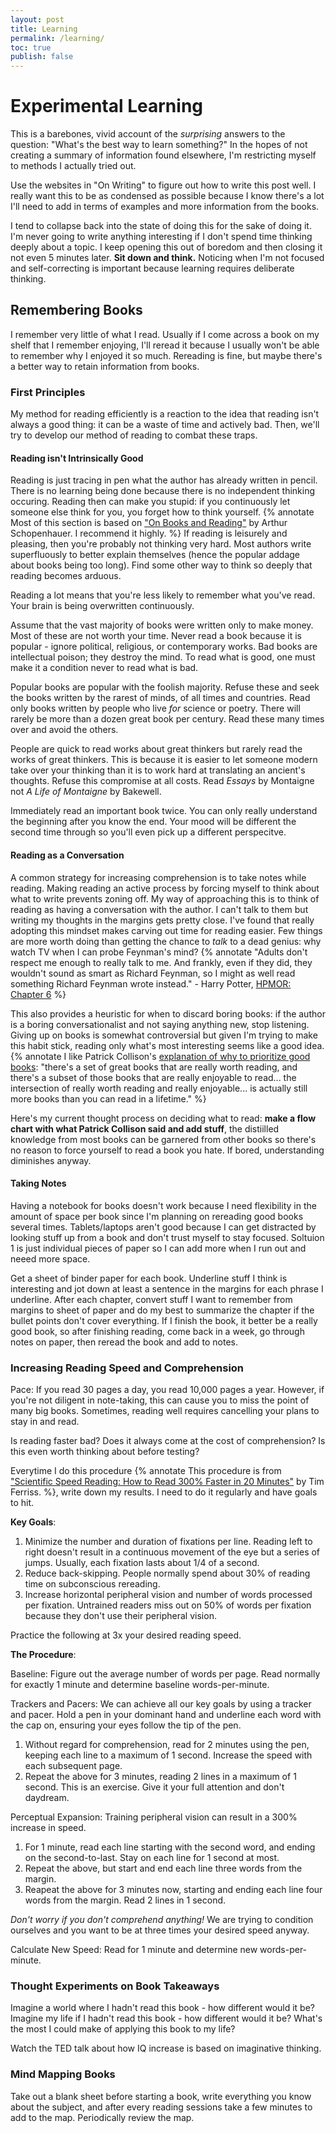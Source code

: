 ```yaml
---
layout: post 
title: Learning
permalink: /learning/
toc: true
publish: false
--- 
```


<!-- 
Eventual Layout: 

## Spaced Repetition 
### Understanding First // MN Understanding Math since Anki is just memorizing not learning
### Optimizing for Anki 
### Anki Setup 

## Pushing Physicality 
### Where and When 
### Exercise 
### Meditation 

## Hacks 

## Compartmentalizing Classes with Anki 

## Mnemonic Media for Learning Quantum Computing 
### Textbooks and Main Curriculum 
### QC Papers // My own fermatslibrary.com/margins 

## Remembering Books 
### First Principles 
#### Reading as a Conversation 
#### Taking Notes 
#### Reading isn't Intrinsically Good 
### Increasing Reading Speed and Comprehension 
### Thought Experiments on Book Takeaways 
### Mind Mapping Books 

## Thinking in Technologies // APIs/Vim/Lisp/React/QC APIs/other technologies. Learn to think in them - if they really are powerful, I'll start to think in them - both Paul Graham and McLuhan say this. 
-->

# Experimental Learning

This is a barebones, vivid account of the *surprising* answers to the question: "What's the best way to learn something?" In the hopes of not creating a summary of information found elsewhere, I'm restricting myself to methods I actually tried out. 

Use the websites in "On Writing" to figure out how to write this post well. I really want this to be as condensed as possible because I know there's a lot I'll need to add in terms of examples and more information from the books. 

I tend to collapse back into the state of doing this for the sake of doing it. I'm never going to write anything interesting if I don't spend time thinking deeply about a topic. I keep opening this out of boredom and then closing it not even 5 minutes later. **Sit down and think.** Noticing when I'm not focused and self-correcting is important because learning requires deliberate thinking. 

## Remembering Books 

I remember very little of what I read. Usually if I come across a book on my shelf that I remember enjoying, I'll reread it because I usually won't be able to remember why I enjoyed it so much. Rereading is fine, but maybe there's a better way to retain information from books. 

### First Principles 

My method for reading efficiently is a reaction to the idea that reading isn't always a good thing: it can be a waste of time and actively bad. Then, we'll try to develop our method of reading to combat these traps. 

#### Reading isn't Intrinsically Good 

Reading is just tracing in pen what the author has already written in pencil. There is no learning being done because there is no independent thinking occuring. Reading then can make you stupid: if you continuously let someone else think for you, you forget how to think yourself. {% annotate Most of this section is based on ["On Books and Reading"](https://en.wikisource.org/wiki/On_Books_and_Reading) by Arthur Schopenhauer. I recommend it highly. %} If reading is leisurely and pleasing, then you're probably not thinking very hard. Most authors write superfluously to better explain themselves (hence the popular addage about books being too long). Find some other way to think so deeply that reading becomes arduous. 

Reading a lot means that you're less likely to remember what you've read. Your brain is being overwritten continuously. 

Assume that the vast majority of books were written only to make money. Most of these are not worth your time. Never read a book because it is popular - ignore political, religious, or contemporary works. Bad books are intellectual poison; they destroy the mind. To read what is good, one must make it a condition never to read what is bad. 

Popular books are popular with the foolish majority. Refuse these and seek the books written by the rarest of minds, of all times and countries. Read only books written by people who live *for* science or poetry. There will rarely be more than a dozen great book per century. Read these many times over and avoid the others. 

People are quick to read works about great thinkers but rarely read the works of great thinkers. This is because it is easier to let someone modern take over your thinking than it is to work hard at translating an ancient's thoughts. Refuse this compromise at all costs. Read *Essays* by Montaigne not *A Life of Montaigne* by Bakewell. 

Immediately read an important book twice. You can only really understand the beginning after you know the end. Your mood will be different the second time through so you'll even pick up a different perspecitve. 

#### Reading as a Conversation

A common strategy for increasing comprehension is to take notes while reading. Making reading an active process by forcing myself to think about what to write prevents zoning off. My way of approaching this is to think of reading as having a conversation with the author. I can't talk to them but writing my thoughts in the margins gets pretty close. I've found that really adopting this mindset makes carving out time for reading easier. Few things are more worth doing than getting the chance to *talk* to a dead genius: why watch TV when I can probe Feynman's mind? {% annotate "Adults don't respect me enough to really talk to me. And frankly, even if they did, they wouldn't sound as smart as Richard Feynman, so I might as well read something Richard Feynman wrote instead." - Harry Potter, [HPMOR: Chapter 6](https://www.hpmor.com/chapter/6) %}

This also provides a heuristic for when to discard boring books: if the author is a boring conversationalist and not saying anything new, stop listening. Giving up on books is somewhat controversial but given I'm trying to make this habit stick, reading only what's most interesting seems like a good idea. {% annotate I like Patrick Collison's [explanation of why to prioritize good books](https://fs.blog/2018/05/patrick-collison): "there's a set of great books that are really worth reading, and there's a subset of those books that are really enjoyable to read... the intersection of really worth reading and really enjoyable... is actually still more books than you can read in a lifetime." %}

Here's my current thought process on deciding what to read: **make a flow chart with what Patrick Collison said and add stuff**, the distiilled knowledge from most books can be garnered from other books so there's no reason to force yourself to read a book you hate. If bored, understanding diminishes anyway.

#### Taking Notes 

Having a notebook for books doesn't work because I need flexibility in the amount of space per book since I'm planning on rereading good books several times. Tablets/laptops aren't good because I can get distracted by looking stuff up from a book and don't trust myself to stay focused. Soltuion 1 is just individual pieces of paper so I can add more when I run out and neeed more space. 

Get a sheet of binder paper for each book. Underline stuff I think is interesting and jot down at least a sentence in the margins for each phrase I underline. After each chapter, convert stuff I want to remember from margins to sheet of paper and do my best to summarize the chapter if the bullet points don't cover everything. If I finish the book, it better be a really good book, so after finishing reading, come back in a week, go through notes on paper, then reread the book and add to notes. 

### Increasing Reading Speed and Comprehension

Pace: If you read 30 pages a day, you read 10,000 pages a year. However, if you're not diligent in note-taking, this can cause you to miss the point of many big books. Sometimes, reading well requires cancelling your plans to stay in and read. 

Is reading faster bad? Does it always come at the cost of comprehension? Is this even worth thinking about before testing?

Everytime I do this procedure {% annotate This procedure is from ["Scientific Speed Reading: How to Read 300% Faster in 20 Minutes"](https://tim.blog/2009/07/30/speed-reading-and-accelerated-learning) by Tim Ferriss. %}, write down my results. I need to do it regularly and have goals to hit. 

**Key Goals**: 
1. Minimize the number and duration of fixations per line. Reading left to right doesn't result in a continuous movement of the eye but a series of jumps. Usually, each fixation lasts about 1/4 of a second. 
2. Reduce back-skipping. People normally spend about 30% of reading time on subconscious rereading. 
3. Increase horizontal peripheral vision and number of words processed per fixation. Untrained readers miss out on 50% of words per fixation because they don't use their peripheral vision. 

Practice the following at 3x your desired reading speed. 

**The Procedure**: 

Baseline: Figure out the average number of words per page. Read normally for exactly 1 minute and determine baseline words-per-minute. 

Trackers and Pacers: We can achieve all our key goals by using a tracker and pacer. Hold a pen in your dominant hand and underline each word with the cap on, ensuring your eyes follow the tip of the pen. 

1. Without regard for comprehension, read for 2 minutes using the pen, keeping each line to a maximum of 1 second. Increase the speed with each subsequent page. 
2. Repeat the above for 3 minutes, reading 2 lines in a maximum of 1 second. This is an exercise. Give it your full attention and don't daydream. 

Perceptual Expansion: Training peripheral vision can result in a 300% increase in speed. 

1. For 1 minute, read each line starting with the second word, and ending on the second-to-last. Stay on each line for 1 second at most. 
2. Repeat the above, but start and end each line three words from the margin. 
3. Reapeat the above for 3 minutes now, starting and ending each line four words from the margin. Read 2 lines in 1 second.

*Don't worry if you don't comprehend anything!* We are trying to condition ourselves and you want to be at three times your desired speed anyway. 

Calculate New Speed: Read for 1 minute and determine new words-per-minute. 


### Thought Experiments on Book Takeaways 

Imagine a world where I hadn't read this book - how different would it be? Imagine my life if I hadn't read this book - how different would it be? What's the most I could make of applying this book to my life?

Watch the TED talk about how IQ increase is based on imaginative thinking. 

### Mind Mapping Books 

Take out a blank sheet before starting a book, write everything you know about the subject, and after every reading sessions take a few minutes to add to the map. Periodically review the map. 
